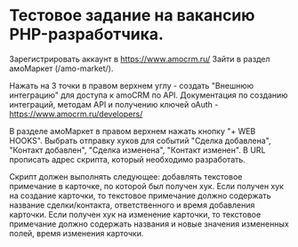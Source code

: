# Тестовое задание на вакансию PHP-разработчика.

Зарегистрировать аккаунт в https://www.amocrm.ru/ Зайти в раздел амоМаркет (/amo-market/).

Нажать на 3 точки в правом верхнем углу - создать "Внешнюю интеграцию" для доступа к amoCRM по API. Документация по созданию интеграций, методам API и получению ключей oAuth - https://www.amocrm.ru/developers/

В разделе амоМаркет в правом верхнем нажать кнопку "+ WEB HOOKS". Выбрать отправку хуков для событий "Сделка добавлена", "Контакт добавлен", "Сделка изменена", "Контакт изменен". В URL прописать адрес скрипта, который необходимо разработать.

Скрипт должен выполнять следующее: добавлять текстовое примечание в карточке, по которой был получен хук. Если получен хук на создание карточки, то текстовое примечание должно содержать название сделки/контакта, ответственного и время добавления карточки. Если получен хук на изменение карточки, то текстовое примечание должно содержать названия и новые значения измененных полей, время изменения карточки.
